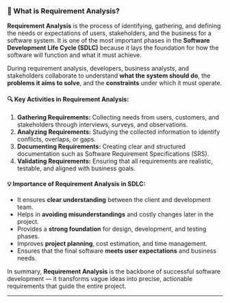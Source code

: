
### 🧩 What is Requirement Analysis?

**Requirement Analysis** is the process of identifying, gathering, and defining the needs or expectations of users, stakeholders, and the business for a software system. It is one of the most important phases in the **Software Development Life Cycle (SDLC)** because it lays the foundation for how the software will function and what it must achieve.

During requirement analysis, developers, business analysts, and stakeholders collaborate to understand **what the system should do**, the **problems it aims to solve**, and the **constraints** under which it must operate.

#### 🔍 Key Activities in Requirement Analysis:

1. **Gathering Requirements:** Collecting needs from users, customers, and stakeholders through interviews, surveys, and observations.
2. **Analyzing Requirements:** Studying the collected information to identify conflicts, overlaps, or gaps.
3. **Documenting Requirements:** Creating clear and structured documentation such as Software Requirement Specifications (SRS).
4. **Validating Requirements:** Ensuring that all requirements are realistic, testable, and aligned with business goals.

#### 💡 Importance of Requirement Analysis in SDLC:

* It ensures **clear understanding** between the client and development team.
* Helps in **avoiding misunderstandings** and costly changes later in the project.
* Provides a **strong foundation** for design, development, and testing phases.
* Improves **project planning**, cost estimation, and time management.
* Ensures that the final software **meets user expectations** and business needs.

In summary, **Requirement Analysis** is the backbone of successful software development — it transforms vague ideas into precise, actionable requirements that guide the entire project.

---
